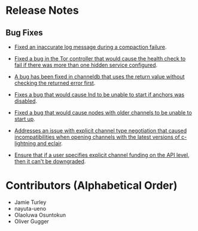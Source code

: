 # Release Notes

## Bug Fixes

* [Fixed an inaccurate log message during a compaction
  failure](https://github.com/vanditshah99/lnd/pull/5961).

* [Fixed a bug in the Tor controller that would cause the health check to fail
  if there was more than one hidden service
  configured](https://github.com/vanditshah99/lnd/pull/6016).

* [A bug has been fixed in channeldb that uses the return value without checking
  the returned error first](https://github.com/vanditshah99/lnd/pull/6012).

* [Fixes a bug that would cause lnd to be unable to start if anchors was
  disabled](https://github.com/vanditshah99/lnd/pull/6007).

* [Fixed a bug that would cause nodes with older channels to be unable to start
  up](https://github.com/vanditshah99/lnd/pull/6003).

* [Addresses an issue with explicit channel type negotiation that caused
  incompatibilities when opening channels with the latest versions of
  c-lightning and eclair](https://github.com/vanditshah99/lnd/pull/6026).

* [Ensure that if a user specifies explicit channel funding on the API level,
  then it can't be
  downgraded](https://github.com/vanditshah99/lnd/pull/6027).

# Contributors (Alphabetical Order)

* Jamie Turley
* nayuta-ueno
* Olaoluwa Osuntokun
* Oliver Gugger
